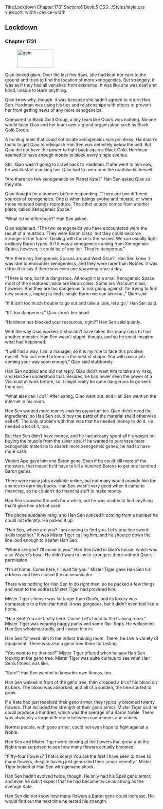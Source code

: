 Title:Lockdown 
Chapter:1731 
Section:6 
Book:5 
CSS:../Styles/style.css 
viewport: width=device-width
  
## Lockdown
### Chapter 1731
  
<figure>
	<img src="../Images/gem.gif" alt="gem" id="gem" width="120" height="60" />
</figure>
  

  
Qiao looked glum. Over the last few days, she had kept her ears to the ground and tried to find the location of more xenogeneics. But strangely, it was as if they had all vanished from existence. It was like she was deaf and blind, unable to learn anything.

Qiao knew why, though. It was because she hadn’t agreed to return Han Sen. Hardman was using his ties and relationships with others to prevent her from getting news of any more xenogeneics.

Compared to Black Gold Group, a tiny team like Qiao’s was nothing. No one would favor Qiao and her team over a grand organization such as Black Gold Group.

A hunting team that could not locate xenogeneics was pointless. Hardman’s tactic to get Qiao to relinquish Han Sen was definitely below the belt. But Qiao did not have the power to fight back against Black Gold. Hardman seemed to have enough money to block every single avenue.

Still, Qiao wasn’t going to crawl back to Hardman. If she went to him now, he would start mocking her. Qiao had to overcome the roadblocks herself.

“Are there too few xenogeneics on Planet Kate?” Han Sen asked Qiao as they ate.

Qiao thought for a moment before responding. “There are two different sources of xenogeneics. One is when beings evolve and mutate, or when those mutated beings reproduce. The other source comes from another place, called Xenogeneic Space.”

“What is the difference?” Han Sen asked.

Qiao explained, “The two xenogeneics you have encountered were the result of a mutation. They were Baron class, but they could become stronger in the future. Dealing with those is the easiest We can usually fight ordinary Baron types. It if it was a xenogeneic coming from Xenogeneic Space, however, it could be of any tier. They’re dangerous.”

“Are there any Xenogeneic Spaces around West Gran?” Han Sen knew it was rare to encounter xenogeneics, and they were rarer than Nobles. It was difficult to say if there was even one spawning once a day.

“There is one, but it is dangerous. Although it is a small Xenogeneic Space, most of the creatures inside are Baron class. Some are Viscount class, however. And they are too dangerous to risk going against. I’m trying to find new sources, hoping to find a single Baron we can take out,” Qiao said.

“If it isn’t too much trouble to go out and take a look, let’s go,” Han Sen said.

“It’s too dangerous.” Qiao shook her head.

“Hardman has blocked your resources, right?” Han Sen said quietly.

With the way Qiao worked, it shouldn’t have taken this many days to find another monster. Han Sen wasn’t stupid, though, and so he could imagine what had happened.

“I will find a way. I am a manager, so it is my role to face this problem myself. You just need to keep in the best of shape. You will have a job coming your way soon enough,” Qiao said stubbornly.

Han Sen nodded and did not reply. Qiao didn’t want him to take any risks, and Han Sen understood that. Besides, he had never seen the power of a Viscount at work before, so it might really be quite dangerous to go seek them out.

“What else can I do?” After eating, Qiao went out, and Han Sen went on the internet in his room.

Han Sen wanted more money-making opportunities. Qiao didn’t need the ingredients, so Han Sen could buy the parts of the material she’d otherwise sell off. The only problem with that was that he needed money to do it. He needed a lot of it, too.

But Han Sen didn’t have money, and he had already spent all his wages on buying the muscle from the silver ape. If he wanted to purchase more xenogeneic materials to absorb more xenogeneic genes, he had to have more cash.

Violent Ape gave him one Baron gene. Even if he could kill more of the monsters, that meant he’d have to kill a hundred Barons to get one hundred Baron genes.

There were many jobs available online, but not many would provide him the chance to earn big bucks. Han Sen wasn’t very good when it came to financing, so he couldn’t do financial stuff to make money.

Han Sen scrawled the web for a while, but he was unable to find anything that’d give him a lot of cash.

The phone suddenly rang, and Han Sen noticed it coming from a number he could not identify. He picked it up.

“Han Sen, where are you? I am coming to find you. Let’s practice sword skills together.” It was Mister Tiger calling him, and he shouted down the line loud enough to deafen Han Sen.

“Where are you? I’ll come to you.” Han Sen lived in Qiao’s house, which was also Wizard’s base. He didn’t want to invite strangers there without Qiao’s permission.

“I’m at home. Come here, I’ll wait for you.” Mister Tiger gave Han Sen his address and then closed the communicator.

There was nothing for Han Sen to do right then, so he packed a few things and went to the address Mister Tiger had provided him.

Mister Tiger’s house was far larger than Qiao’s, and its luxury was comparable to a five-star hotel. It was gorgeous, but it didn’t even feel like a home.

“Han Sen! You are finally here. Come! Let’s head to the training room.” Mister Tiger was wearing baggy pants and some flip- flops. He welcomed Han Sen wholeheartedly, and invited him in.

Han Sen followed him to the indoor training room. There, he saw a variety of equipment. There was also a geno tree there for testing.

“You want to try that out?” Mister Tiger offered when he saw Han Sen looking at the geno tree. Mister Tiger was quite curious to see what Han Sen’s fitness was like.

“Sure!” Han Sen wanted to know his own fitness, too.

Han Sen walked in front of the geno tree, then dropped a bit of his blood on its bark. The blood was absorbed, and all of a sudden, the tree started to grow.

If a Kate had just received their geno armor, they typically bloomed twenty flowers. That included the strength of their geno armor. Mister Tiger said he could produce a hundred, which was the average of a Baron Noble. There was obviously a large difference between commoners and nobles.

Normal people, with geno armor, could not even hope to fight against a Noble.

Han Sen and Mister Tiger were looking at the flowers that grew, and the Noble was surprised to see how many flowers actually bloomed.

“Fifty-four flowers? That is scary! You are the first I have seen to have so many flowers, despite having just generated their armor recently.” Mister Tiger looked at Han Sen with genuine shock.

Han Sen hadn’t evolved twice, though. He only had his Spell geno armor, and even he didn’t expect that he had become twice as strong as the average Kate.

Han Sen did not know how many flowers a Baron gene could increase. He would find out the next time he tested his strength.